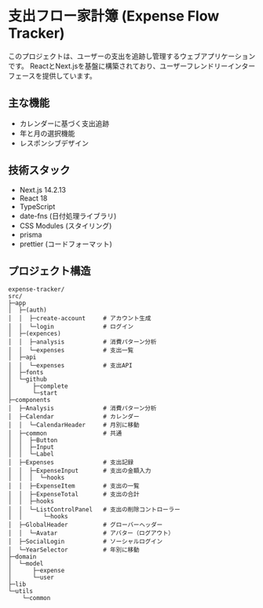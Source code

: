 # 支出フロー家計簿 (Expense Flow Tracker)

このプロジェクトは、ユーザーの支出を追跡し管理するウェブアプリケーションです。
ReactとNext.jsを基盤に構築されており、ユーザーフレンドリーインターフェースを提供しています。

## 主な機能

- カレンダーに基づく支出追跡
- 年と月の選択機能
- レスポンシブデザイン

## 技術スタック

- Next.js 14.2.13
- React 18
- TypeScript
- date-fns (日付処理ライブラリ)
- CSS Modules (スタイリング)
- prisma
- prettier (コードフォーマット)

## プロジェクト構造
```shell
expense-tracker/
src/
├─app
│  ├─(auth)                
│  │  ├─create-account     # アカウント生成
│  │  └─login              # ログイン
│  ├─(expences)            
│  │  ├─analysis           # 消費パターン分析
│  │  └─expenses           # 支出一覧
│  ├─api 
│  │  └─expenses           # 支出API
│  ├─fonts
│  └─github
│      ├─complete
│      └─start
├─components
│  ├─Analysis              # 消費パターン分析
│  ├─Calendar              # カレンダー
│  │  └─CalendarHeader     # 月別に移動
│  ├─common                # 共通
│  │  ├─Button             
│  │  ├─Input
│  │  └─Label
│  ├─Expenses              # 支出記録
│  │  ├─ExpenseInput       # 支出の金額入力
│  │  │  └─hooks
│  │  ├─ExpenseItem        # 支出の一覧
│  │  ├─ExpenseTotal       # 支出の合計
│  │  ├─hooks
│  │  └─ListControlPanel   # 支出の削除コントローラー
│  │      └─hooks
│  ├─GlobalHeader          # グローバーヘッダー
│  │  └─Avatar             # アバター（ログアウト）
│  ├─SocialLogin           # ソーシャルログイン
│  └─YearSelector          # 年別に移動
├─domain
│  └─model
│      ├─expense
│      └─user
├─lib
└─utils
    └─common
```
